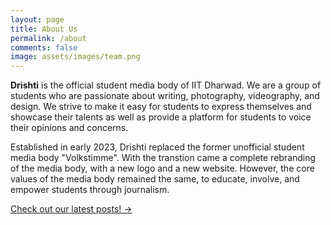 ```yaml
---
layout: page
title: About Us
permalink: /about
comments: false
image: assets/images/team.png
---
```


**Drishti** is the official student media body of IIT Dharwad. We are a group of students who are passionate about writing, photography, videography, and design. We strive to make it easy for students to express themselves and showcase their talents as well as provide a platform for students to voice their opinions and concerns.

Established in early 2023, Drishti replaced the former unofficial student media body "Volkstimme". With the transtion came a complete rebranding of the media body, with a new logo and a new website. However, the core values of the media body remained the same, to educate, involve, and empower students through journalism.

<a target="_blank" href="https://drishti-iitdh.github.io" class="btn btn-dark"> Check out our latest posts! &rarr;</a>

